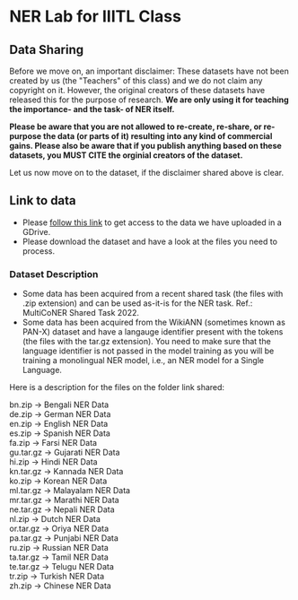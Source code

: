 # NER Lab for IIITL Class

## Data Sharing

Before we move on, an important disclaimer:
These datasets have not been created by us (the "Teachers" of this class) and we do not claim any copyright on it. However, the original creators of these datasets have released this for the purpose of research. **We are only using it for teaching the importance- and the task- of NER itself.**<br/>

**Please be aware that you are not allowed to re-create, re-share, or re-purpose the data (or parts of it) resulting into any kind of commercial gains. Please also be aware that if you publish anything based on these datasets, you MUST CITE the orginial creators of the dataset.** <br/>

Let us now move on to the dataset, if the disclaimer shared above is clear.
## Link to data

* Please [follow this link](https://drive.google.com/drive/folders/19QbfqC-E-LFcAfnRe_DtP_co9m91p_mC?usp=sharing) to get access to the data we have uploaded in a GDrive. 
* Please download the dataset and have a look at the files you need to process.

### Dataset Description

* Some data has been acquired from a recent shared task (the files with .zip extension) and can be used as-it-is for the NER task. Ref.: MultiCoNER Shared Task 2022.
* Some data has been acquired from the WikiANN (sometimes known as PAN-X) dataset and have a langauge identifier present with the tokens (the files with the tar.gz extension). You need to make sure that the language identifier is not passed in the model training as you will be training a monolingual NER model, i.e., an NER model for a Single Language.

Here is a description for the files on the folder link shared:

bn.zip -> Bengali NER Data<br/>
de.zip -> German NER Data<br/>
en.zip -> English NER Data<br/>
es.zip -> Spanish NER Data<br/>
fa.zip -> Farsi NER Data<br/>
gu.tar.gz -> Gujarati NER Data<br/>
hi.zip -> Hindi NER Data<br/>
kn.tar.gz -> Kannada NER Data<br/>
ko.zip -> Korean NER Data<br/>
ml.tar.gz -> Malayalam NER Data<br/>
mr.tar.gz -> Marathi NER Data<br/>
ne.tar.gz -> Nepali NER Data<br/>
nl.zip -> Dutch NER Data<br/>
or.tar.gz -> Oriya NER Data<br/>
pa.tar.gz -> Punjabi NER Data<br/>
ru.zip -> Russian NER Data<br/>
ta.tar.gz -> Tamil NER Data<br/>
te.tar.gz -> Telugu NER Data<br/>
tr.zip -> Turkish NER Data<br/>
zh.zip -> Chinese NER Data<br/>